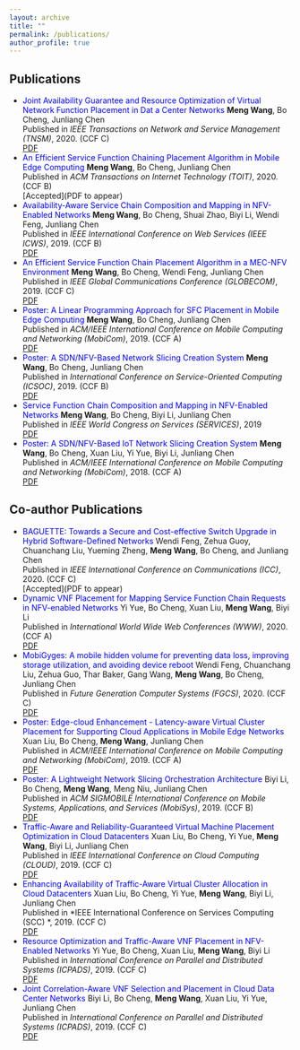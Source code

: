 ```yaml
---
layout: archive
title: ""
permalink: /publications/
author_profile: true
---
```


Publications
---
- <font color='Blue'>Joint Availability Guarantee and Resource Optimization of Virtual Network Function Placement in Dat
a Center Networks</font>
  **Meng Wang**, Bo Cheng, Junliang Chen<br>
  Published in *IEEE Transactions on Network and Service Management (TNSM)*, 2020. (CCF C)<br>
  [PDF](files/tnsm2020.pdf)<br>
- <font color='Blue'> An Efficient Service Function Chaining Placement Algorithm in Mobile Edge Computing </font>
  **Meng Wang**, Bo Cheng, Junliang Chen<br>
  Published in *ACM Transactions on Internet Technology (TOIT)*, 2020. (CCF B)<br>
  [Accepted](PDF to appear)<br>
- <font color='Blue'> Availability-Aware Service Chain Composition and Mapping in NFV-Enabled Networks </font>
  **Meng Wang**, Bo Cheng, Shuai Zhao, Biyi Li, Wendi Feng, Junliang Chen<br>
  Published in *IEEE International Conference on Web Services (IEEE ICWS)*, 2019. (CCF B)<br>
  [PDF](files/icws19.pdf)<br>
- <font color='Blue'> An Efficient Service Function Chain Placement Algorithm in a MEC-NFV Environment </font>
  **Meng Wang**, Bo Cheng, Wendi Feng, Junliang Chen<br>
  Published in *IEEE Global Communications Conference (GLOBECOM)*, 2019. (CCF C)<br>
  [PDF](files/globecom19.pdf)<br>
- <font color='Blue'> Poster: A Linear Programming Approach for SFC Placement in Mobile Edge Computing </font>
  **Meng Wang**, Bo Cheng, Junliang Chen<br>
  Published in *ACM/IEEE International Conference on Mobile Computing and Networking (MobiCom)*, 2019. (CCF A)<br>
  [PDF](files/mobicom19.pdf)<br>
- <font color='Blue'> Poster: A SDN/NFV-Based Network Slicing Creation System </font>
  **Meng Wang**, Bo Cheng, Junliang Chen<br>
  Published in *International Conference on Service-Oriented Computing (ICSOC)*, 2019. (CCF B)<br>
  [PDF](files/icsoc19.pdf)<br>
- <font color='Blue'> Service Function Chain Composition and Mapping in NFV-Enabled Networks </font>
  **Meng Wang**, Bo Cheng, Biyi Li, Junliang Chen<br>
  Published in *IEEE World Congress on Services (SERVICES)*, 2019<br>
  [PDF](files/services19.pdf)<br>
- <font color='Blue'> Poster: A SDN/NFV-Based IoT Network Slicing Creation System </font>
  **Meng Wang**, Bo Cheng, Xuan Liu, Yi Yue, Biyi Li, Junliang Chen<br>
  Published in *ACM/IEEE International Conference on Mobile Computing and Networking (MobiCom)*, 2018. (CCF A)<br>
  [PDF](files/mobicom18.pdf)<br>

Co-author Publications
---
- <font color='Blue'> BAGUETTE: Towards a Secure and Cost-effective Switch Upgrade in Hybrid Software-Defined Networks </font>
  Wendi Feng, Zehua Guoy, Chuanchang Liu, Yueming Zheng, **Meng Wang**, Bo Cheng, and Junliang Chen<br>
  Published in *IEEE International Conference on Communications (ICC)*, 2020. (CCF C)<br>
  [Accepted](PDF to appear)<br>
- <font color='Blue'> Dynamic VNF Placement for Mapping Service Function Chain Requests in NFV-enabled Networks </font>
  Yi Yue, Bo Cheng, Xuan Liu, **Meng Wang**, Biyi Li<br>
  Published in *International World Wide Web Conferences (WWW)*, 2020. (CCF A)<br>
  [PDF](files/yy-2020-www.pdf)<br>
- <font color='Blue'> MobiGyges: A mobile hidden volume for preventing data loss, improving storage utilization, and avoiding device reboot </font>
  Wendi Feng, Chuanchang Liu, Zehua Guo, Thar Baker, Gang Wang, **Meng Wang**, Bo Cheng, Junliang Chen<br>
  Published in *Future Generation Computer Systems (FGCS)*, 2020. (CCF C)<br>
  [PDF](files/fwd-2020-fgcs.pdf)<br>
- <font color='Blue'> Poster: Edge-cloud Enhancement - Latency-aware Virtual Cluster Placement for Supporting Cloud Applications in Mobile Edge Networks </font>
  Xuan Liu, Bo Cheng, **Meng Wang**, Junliang Chen<br>
  Published in *ACM/IEEE International Conference on Mobile Computing and Networking (MobiCom)*, 2019. (CCF A)<br>
  [PDF](files/lx-2019-mobicom.pdf)<br>
- <font color='Blue'> Poster: A Lightweight Network Slicing Orchestration Architecture </font>
  Biyi Li, Bo Cheng, **Meng Wang**, Meng Niu, Junliang Chen<br>
  Published in *ACM SIGMOBILE International Conference on Mobile Systems, Applications, and Services (MobiSys)*, 2019. (CCF B)<br>
  [PDF](files/lby-2019-mobisys.pdf)<br>
- <font color='Blue'> Traffic-Aware and Reliability-Guaranteed Virtual Machine Placement Optimization in Cloud Datacenters </font>
  Xuan Liu, Bo Cheng, Yi Yue, **Meng Wang**, Biyi Li, Junliang Chen<br>
  Published in *IEEE International Conference on Cloud Computing (CLOUD)*, 2019. (CCF C)<br>
  [PDF](files/lx-2019-cloud.pdf)<br>
- <font color='Blue'> Enhancing Availability of Traffic-Aware Virtual Cluster Allocation in Cloud Datacenters </font>
  Xuan Liu, Bo Cheng, Yi Yue, **Meng Wang**, Biyi Li, Junliang Chen<br>
  Published in *IEEE International Conference on Services Computing (SCC) *, 2019. (CCF C)<br>
  [PDF](files/lx-2019-scc.pdf)<br>
- <font color='Blue'> Resource Optimization and Traffic-Aware VNF Placement in NFV-Enabled Networks </font>
  Yi Yue, Bo Cheng, Xuan Liu, **Meng Wang**, Biyi Li<br>
  Published in *International Conference on Parallel and Distributed Systems (ICPADS)*, 2019. (CCF C)<br>
  [PDF](files/yy-2019-icpads.pdf)<br>
- <font color='Blue'> Joint Correlation-Aware VNF Selection and Placement in Cloud Data Center Networks </font>
  Biyi Li, Bo Cheng, **Meng Wang**, Xuan Liu, Yi Yue, Junliang Chen<br>
  Published in *International Conference on Parallel and Distributed Systems (ICPADS)*, 2019. (CCF C)<br>
  [PDF](files/lby-2019-icpads.pdf)<br>


